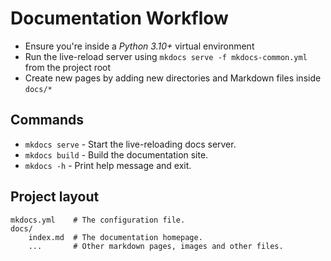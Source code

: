 # Documentation Workflow

* Ensure you're inside a *Python 3.10+* virtual environment
* Run the live-reload server using `mkdocs serve -f mkdocs-common.yml` from the project root
* Create new pages by adding new directories and Markdown files inside `docs/*`

## Commands

- `mkdocs serve` - Start the live-reloading docs server.
- `mkdocs build` - Build the documentation site.
- `mkdocs -h` - Print help message and exit.

## Project layout

    mkdocs.yml    # The configuration file.
    docs/
        index.md  # The documentation homepage.
        ...       # Other markdown pages, images and other files.
